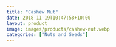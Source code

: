 ```yaml
---
title: "Cashew Nut"
date: 2018-11-19T10:47:58+10:00
layout: product
image: images/products/cashew-nut.webp
categories: ["Nuts and Seeds"]
---
```

